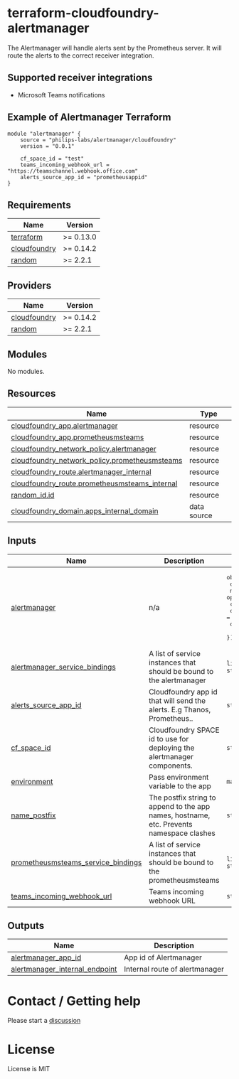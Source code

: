# terraform-cloudfoundry-alertmanager

The Alertmanager will handle alerts sent by the Prometheus server. It will route the alerts to the correct receiver integration.

## Supported receiver integrations

- Microsoft Teams notifications

## Example of Alertmanager Terraform

```
module "alertmanager" {
    source = "philips-labs/alertmanager/cloudfoundry"
    version = "0.0.1"

    cf_space_id = "test"
    teams_incoming_webhook_url = "https://teamschannel.webhook.office.com"
    alerts_source_app_id = "prometheusappid"
}
```

<!--- BEGIN_TF_DOCS --->
## Requirements

| Name | Version |
|------|---------|
| <a name="requirement_terraform"></a> [terraform](#requirement\_terraform) | >= 0.13.0 |
| <a name="requirement_cloudfoundry"></a> [cloudfoundry](#requirement\_cloudfoundry) | >= 0.14.2 |
| <a name="requirement_random"></a> [random](#requirement\_random) | >= 2.2.1 |

## Providers

| Name | Version |
|------|---------|
| <a name="provider_cloudfoundry"></a> [cloudfoundry](#provider\_cloudfoundry) | >= 0.14.2 |
| <a name="provider_random"></a> [random](#provider\_random) | >= 2.2.1 |

## Modules

No modules.

## Resources

| Name | Type |
|------|------|
| [cloudfoundry_app.alertmanager](https://registry.terraform.io/providers/cloudfoundry-community/cloudfoundry/latest/docs/resources/app) | resource |
| [cloudfoundry_app.prometheusmsteams](https://registry.terraform.io/providers/cloudfoundry-community/cloudfoundry/latest/docs/resources/app) | resource |
| [cloudfoundry_network_policy.alertmanager](https://registry.terraform.io/providers/cloudfoundry-community/cloudfoundry/latest/docs/resources/network_policy) | resource |
| [cloudfoundry_network_policy.prometheusmsteams](https://registry.terraform.io/providers/cloudfoundry-community/cloudfoundry/latest/docs/resources/network_policy) | resource |
| [cloudfoundry_route.alertmanager_internal](https://registry.terraform.io/providers/cloudfoundry-community/cloudfoundry/latest/docs/resources/route) | resource |
| [cloudfoundry_route.prometheusmsteams_internal](https://registry.terraform.io/providers/cloudfoundry-community/cloudfoundry/latest/docs/resources/route) | resource |
| [random_id.id](https://registry.terraform.io/providers/random/latest/docs/resources/id) | resource |
| [cloudfoundry_domain.apps_internal_domain](https://registry.terraform.io/providers/cloudfoundry-community/cloudfoundry/latest/docs/data-sources/domain) | data source |

## Inputs

| Name | Description | Type | Default | Required |
|------|-------------|------|---------|:--------:|
| <a name="input_alertmanager"></a> [alertmanager](#input\_alertmanager) | n/a | <pre>object({<br>    docker_image    = optional(string)<br>    memory          = optional(string)<br>    config_file     = optional(string)<br>    docker_username = optional(string)<br>    docker_password = optional(string)<br>  })</pre> | `{}` | no |
| <a name="input_alertmanager_service_bindings"></a> [alertmanager\_service\_bindings](#input\_alertmanager\_service\_bindings) | A list of service instances that should be bound to the alertmanager | `list(object({ service_instance = string }))` | `[]` | no |
| <a name="input_alerts_source_app_id"></a> [alerts\_source\_app\_id](#input\_alerts\_source\_app\_id) | Cloudfoundry app id that will send the alerts. E.g Thanos, Prometheus.. | `string` | n/a | yes |
| <a name="input_cf_space_id"></a> [cf\_space\_id](#input\_cf\_space\_id) | Cloudfoundry SPACE id to use for deploying the alertmanager components. | `string` | n/a | yes |
| <a name="input_environment"></a> [environment](#input\_environment) | Pass environment variable to the app | `map(any)` | `{}` | no |
| <a name="input_name_postfix"></a> [name\_postfix](#input\_name\_postfix) | The postfix string to append to the app names, hostname, etc. Prevents namespace clashes | `string` | `""` | no |
| <a name="input_prometheusmsteams_service_bindings"></a> [prometheusmsteams\_service\_bindings](#input\_prometheusmsteams\_service\_bindings) | A list of service instances that should be bound to the prometheusmsteams | `list(object({ service_instance = string }))` | `[]` | no |
| <a name="input_teams_incoming_webhook_url"></a> [teams\_incoming\_webhook\_url](#input\_teams\_incoming\_webhook\_url) | Teams incoming webhook URL | `string` | `""` | no |

## Outputs

| Name | Description |
|------|-------------|
| <a name="output_alertmanager_app_id"></a> [alertmanager\_app\_id](#output\_alertmanager\_app\_id) | App id of Alertmanager |
| <a name="output_alertmanager_internal_endpoint"></a> [alertmanager\_internal\_endpoint](#output\_alertmanager\_internal\_endpoint) | Internal route of alertmanager |

<!--- END_TF_DOCS --->

# Contact / Getting help

Please start a [discussion](https://github.com/philips-labs/terraform-cloudfoundry-alertmanager/discussions)

# License

License is MIT
